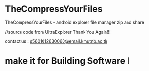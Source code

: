 TheCompressYourFiles
====================

TheCompressYourFiles  - android explorer file manager zip and share

//source code from UltraExplorer Thank You Again!!!

contact us : s5601012630060@email.kmutnb.ac.th

make it for Building Software I 
====================
